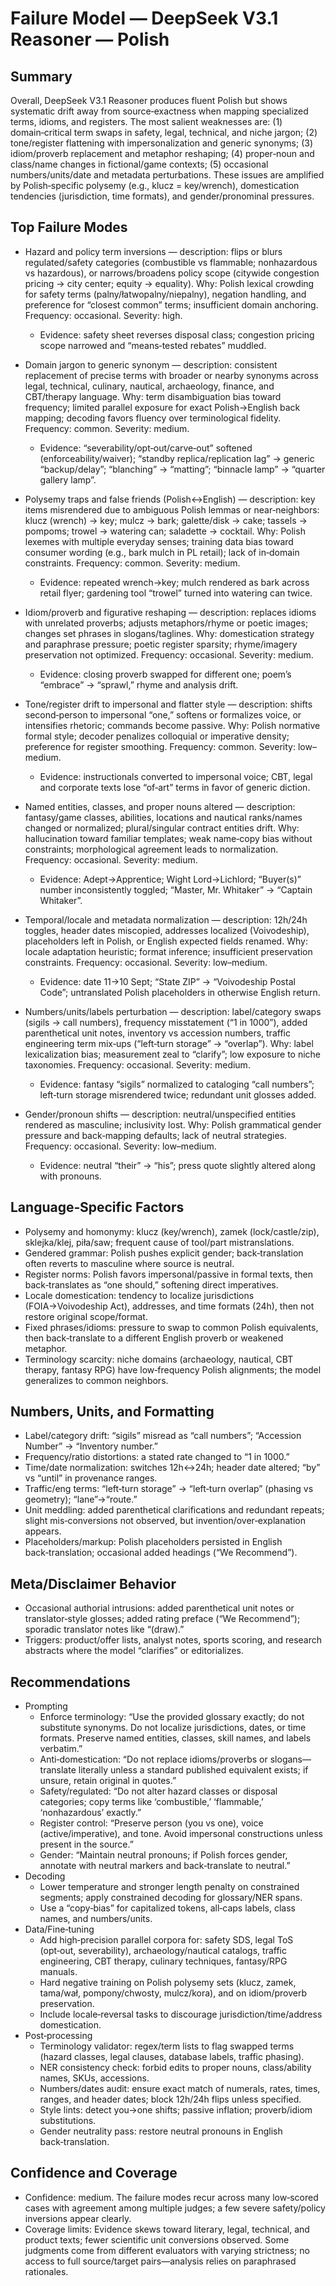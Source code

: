 # Failure Model — DeepSeek V3.1 Reasoner — Polish

## Summary
Overall, DeepSeek V3.1 Reasoner produces fluent Polish but shows systematic drift away from source‑exactness when mapping specialized terms, idioms, and registers. The most salient weaknesses are: (1) domain‑critical term swaps in safety, legal, technical, and niche jargon; (2) tone/register flattening with impersonalization and generic synonyms; (3) idiom/proverb replacement and metaphor reshaping; (4) proper‑noun and class/name changes in fictional/game contexts; (5) occasional numbers/units/date and metadata perturbations. These issues are amplified by Polish‑specific polysemy (e.g., klucz = key/wrench), domestication tendencies (jurisdiction, time formats), and gender/pronominal pressures.

## Top Failure Modes
- Hazard and policy term inversions — description: flips or blurs regulated/safety categories (combustible vs flammable; nonhazardous vs hazardous), or narrows/broadens policy scope (citywide congestion pricing → city center; equity → equality). Why: Polish lexical crowding for safety terms (palny/łatwopalny/niepalny), negation handling, and preference for “closest common” terms; insufficient domain anchoring. Frequency: occasional. Severity: high.
  - Evidence: safety sheet reverses disposal class; congestion pricing scope narrowed and “means‑tested rebates” muddled.

- Domain jargon to generic synonym — description: consistent replacement of precise terms with broader or nearby synonyms across legal, technical, culinary, nautical, archaeology, finance, and CBT/therapy language. Why: term disambiguation bias toward frequency; limited parallel exposure for exact Polish→English back mapping; decoding favors fluency over terminological fidelity. Frequency: common. Severity: medium.
  - Evidence: “severability/opt‑out/carve‑out” softened (enforceability/waiver); “standby replica/replication lag” → generic “backup/delay”; “blanching” → “matting”; “binnacle lamp” → “quarter gallery lamp”.

- Polysemy traps and false friends (Polish↔English) — description: key items misrendered due to ambiguous Polish lemmas or near‑neighbors: klucz (wrench) → key; mulcz → bark; galette/disk → cake; tassels → pompoms; trowel → watering can; saladette → cocktail. Why: Polish lexemes with multiple everyday senses; training data bias toward consumer wording (e.g., bark mulch in PL retail); lack of in‑domain constraints. Frequency: common. Severity: medium.
  - Evidence: repeated wrench→key; mulch rendered as bark across retail flyer; gardening tool “trowel” turned into watering can twice.

- Idiom/proverb and figurative reshaping — description: replaces idioms with unrelated proverbs; adjusts metaphors/rhyme or poetic images; changes set phrases in slogans/taglines. Why: domestication strategy and paraphrase pressure; poetic register sparsity; rhyme/imagery preservation not optimized. Frequency: occasional. Severity: medium.
  - Evidence: closing proverb swapped for different one; poem’s “embrace” → “sprawl,” rhyme and analysis drift.

- Tone/register drift to impersonal and flatter style — description: shifts second‑person to impersonal “one,” softens or formalizes voice, or intensifies rhetoric; commands become passive. Why: Polish normative formal style; decoder penalizes colloquial or imperative density; preference for register smoothing. Frequency: common. Severity: low–medium.
  - Evidence: instructionals converted to impersonal voice; CBT, legal and corporate texts lose “of‑art” terms in favor of generic diction.

- Named entities, classes, and proper nouns altered — description: fantasy/game classes, abilities, locations and nautical ranks/names changed or normalized; plural/singular contract entities drift. Why: hallucination toward familiar templates; weak name‑copy bias without constraints; morphological agreement leads to normalization. Frequency: occasional. Severity: medium.
  - Evidence: Adept→Apprentice; Wight Lord→Lichlord; “Buyer(s)” number inconsistently toggled; “Master, Mr. Whitaker” → “Captain Whitaker”.

- Temporal/locale and metadata normalization — description: 12h/24h toggles, header dates miscopied, addresses localized (Voivodeship), placeholders left in Polish, or English expected fields renamed. Why: locale adaptation heuristic; format inference; insufficient preservation constraints. Frequency: occasional. Severity: low–medium.
  - Evidence: date 11→10 Sept; “State ZIP” → “Voivodeship Postal Code”; untranslated Polish placeholders in otherwise English return.

- Numbers/units/labels perturbation — description: label/category swaps (sigils → call numbers), frequency misstatement (“1 in 1000”), added parenthetical unit notes, inventory vs accession numbers, traffic engineering term mix‑ups (“left‑turn storage” → “overlap”). Why: label lexicalization bias; measurement zeal to “clarify”; low exposure to niche taxonomies. Frequency: occasional. Severity: medium.
  - Evidence: fantasy “sigils” normalized to cataloging “call numbers”; left‑turn storage misrendered twice; redundant unit glosses added.

- Gender/pronoun shifts — description: neutral/unspecified entities rendered as masculine; inclusivity lost. Why: Polish grammatical gender pressure and back‑mapping defaults; lack of neutral strategies. Frequency: occasional. Severity: low–medium.
  - Evidence: neutral “their” → “his”; press quote slightly altered along with pronouns.

## Language‑Specific Factors
- Polysemy and homonymy: klucz (key/wrench), zamek (lock/castle/zip), sklejka/klej, piła/saw; frequent cause of tool/part mistranslations.
- Gendered grammar: Polish pushes explicit gender; back‑translation often reverts to masculine where source is neutral.
- Register norms: Polish favors impersonal/passive in formal texts, then back‑translates as “one should,” softening direct imperatives.
- Locale domestication: tendency to localize jurisdictions (FOIA→Voivodeship Act), addresses, and time formats (24h), then not restore original scope/format.
- Fixed phrases/idioms: pressure to swap to common Polish equivalents, then back‑translate to a different English proverb or weakened metaphor.
- Terminology scarcity: niche domains (archaeology, nautical, CBT therapy, fantasy RPG) have low‑frequency Polish alignments; the model generalizes to common neighbors.

## Numbers, Units, and Formatting
- Label/category drift: “sigils” misread as “call numbers”; “Accession Number” → “Inventory number.”
- Frequency/ratio distortions: a stated rate changed to “1 in 1000.”
- Time/date normalization: switches 12h↔24h; header date altered; “by” vs “until” in provenance ranges.
- Traffic/eng terms: “left‑turn storage” → “left‑turn overlap” (phasing vs geometry); “lane”→“route.”
- Unit meddling: added parenthetical clarifications and redundant repeats; slight mis‑conversions not observed, but invention/over‑explanation appears.
- Placeholders/markup: Polish placeholders persisted in English back‑translation; occasional added headings (“We Recommend”).

## Meta/Disclaimer Behavior
- Occasional authorial intrusions: added parenthetical unit notes or translator‑style glosses; added rating preface (“We Recommend”); sporadic translator notes like “(draw).”
- Triggers: product/offer lists, analyst notes, sports scoring, and research abstracts where the model “clarifies” or editorializes.

## Recommendations
- Prompting
  - Enforce terminology: “Use the provided glossary exactly; do not substitute synonyms. Do not localize jurisdictions, dates, or time formats. Preserve named entities, classes, skill names, and labels verbatim.”
  - Anti‑domestication: “Do not replace idioms/proverbs or slogans—translate literally unless a standard published equivalent exists; if unsure, retain original in quotes.”
  - Safety/regulated: “Do not alter hazard classes or disposal categories; copy terms like ‘combustible,’ ‘flammable,’ ‘nonhazardous’ exactly.”
  - Register control: “Preserve person (you vs one), voice (active/imperative), and tone. Avoid impersonal constructions unless present in the source.”
  - Gender: “Maintain neutral pronouns; if Polish forces gender, annotate with neutral markers and back‑translate to neutral.”
- Decoding
  - Lower temperature and stronger length penalty on constrained segments; apply constrained decoding for glossary/NER spans.
  - Use a “copy‑bias” for capitalized tokens, all‑caps labels, class names, and numbers/units.
- Data/Fine‑tuning
  - Add high‑precision parallel corpora for: safety SDS, legal ToS (opt‑out, severability), archaeology/nautical catalogs, traffic engineering, CBT therapy, culinary techniques, fantasy/RPG manuals.
  - Hard negative training on Polish polysemy sets (klucz, zamek, tama/wał, pompony/chwosty, mulcz/kora), and on idiom/proverb preservation.
  - Include locale‑reversal tasks to discourage jurisdiction/time/address domestication.
- Post‑processing
  - Terminology validator: regex/term lists to flag swapped terms (hazard classes, legal clauses, database labels, traffic phasing).
  - NER consistency check: forbid edits to proper nouns, class/ability names, SKUs, accessions.
  - Numbers/dates audit: ensure exact match of numerals, rates, times, ranges, and header dates; block 12h/24h flips unless specified.
  - Style lints: detect you→one shifts; passive inflation; proverb/idiom substitutions.
  - Gender neutrality pass: restore neutral pronouns in English back‑translation.

## Confidence and Coverage
- Confidence: medium. The failure modes recur across many low‑scored cases with agreement among multiple judges; a few severe safety/policy inversions appear clearly.
- Coverage limits: Evidence skews toward literary, legal, technical, and product texts; fewer scientific unit conversions observed. Some judgments come from different evaluators with varying strictness; no access to full source/target pairs—analysis relies on paraphrased rationales.